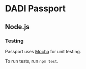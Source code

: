 # DADI Passport

## Node.js

### Testing

Passport uses [Mocha](https://mochajs.org/) for unit testing.

To run tests, run `npm test`.
